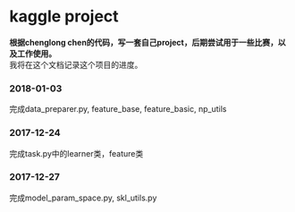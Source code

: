 # kaggle project
**根据chenglong chen的代码，写一套自己project，后期尝试用于一些比赛，以及工作使用。**  
我将在这个文档记录这个项目的进度。
### 2018-01-03  
完成data_preparer.py, feature_base, feature_basic, np_utils

### 2017-12-24  
完成task.py中的learner类，feature类


### 2017-12-27
完成model_param_space.py, skl_utils.py
